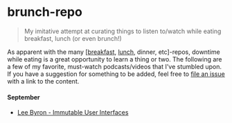 # brunch-repo
> My imitative attempt at curating things to listen to/watch while eating breakfast, lunch (or even brunch!)

As apparent with the many [[breakfast](https://github.com/ashleygwilliams/breakfast-repo), [lunch](https://github.com/briandennis/lunch-repo), dinner, etc]-repos, downtime while eating is a great opportunity to learn a thing or two. The following are a few of my favorite, must-watch podcasts/videos that I've stumbled upon. If you have a suggestion for something to be added, feel free to [file an issue](https://github.com/jakedex/brunch-repo/issues/new) with a link to the content.

#### September

- [Lee Byron - Immutable User Interfaces](https://vimeo.com/166790294)

